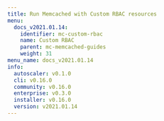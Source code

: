 ```yaml
---
title: Run Memcached with Custom RBAC resources
menu:
  docs_v2021.01.14:
    identifier: mc-custom-rbac
    name: Custom RBAC
    parent: mc-memcached-guides
    weight: 31
menu_name: docs_v2021.01.14
info:
  autoscaler: v0.1.0
  cli: v0.16.0
  community: v0.16.0
  enterprise: v0.3.0
  installer: v0.16.0
  version: v2021.01.14
---
```


